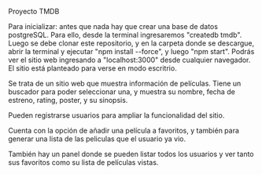 Proyecto TMDB

Para inicializar: antes que nada hay que crear una base de datos postgreSQL. Para ello, desde la terminal ingresaremos "createdb tmdb". Luego se debe clonar este repositorio, y en la carpeta donde se descargue, abrir la terminal y ejecutar "npm install --force", y luego "npm start". Podrás ver el sitio web ingresando a "localhost:3000" desde cualquier navegador. El sitio está planteado para verse en modo escritrio.

Se trata de un sitio web que muestra información de películas. Tiene un buscador para poder seleccionar una, y muestra su nombre, fecha de estreno, rating, poster, y su sinopsis.

Pueden registrarse usuarios para ampliar la funcionalidad del sitio.

Cuenta con la opción de añadir una película a favoritos, y también para generar una lista de las peliculas que el usuario ya vio.

También hay un panel donde se pueden listar todos los usuarios y ver tanto sus favoritos como su lista de películas vistas.
